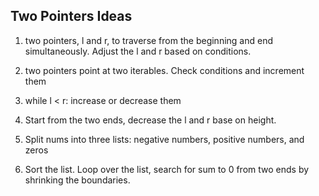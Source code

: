 ## Two Pointers Ideas

1. two pointers, l and r, to traverse from the beginning and end simultaneously. Adjust the l and r based on conditions.
1. two pointers point at two iterables. Check conditions and increment them
1. while l < r: increase or decrease them

1. Start from the two ends, decrease the l and r base on height. 

1. Split nums into three lists: negative numbers, positive numbers, and zeros

1. Sort the list. Loop over the list, search for sum to 0 from two ends by shrinking the boundaries.